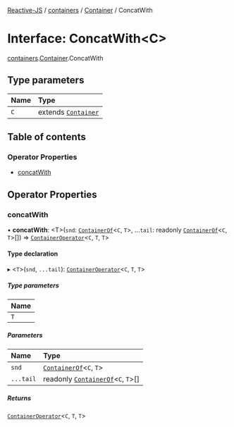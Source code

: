 [Reactive-JS](../README.md) / [containers](../modules/containers.md) / [Container](../modules/containers.Container.md) / ConcatWith

# Interface: ConcatWith<C\>

[containers](../modules/containers.md).[Container](../modules/containers.Container.md).ConcatWith

## Type parameters

| Name | Type |
| :------ | :------ |
| `C` | extends [`Container`](containers.Container-1.md) |

## Table of contents

### Operator Properties

- [concatWith](containers.Container.ConcatWith.md#concatwith)

## Operator Properties

### concatWith

• **concatWith**: <T\>(`snd`: [`ContainerOf`](../modules/containers.md#containerof)<`C`, `T`\>, ...`tail`: readonly [`ContainerOf`](../modules/containers.md#containerof)<`C`, `T`\>[]) => [`ContainerOperator`](../modules/containers.md#containeroperator)<`C`, `T`, `T`\>

#### Type declaration

▸ <`T`\>(`snd`, `...tail`): [`ContainerOperator`](../modules/containers.md#containeroperator)<`C`, `T`, `T`\>

##### Type parameters

| Name |
| :------ |
| `T` |

##### Parameters

| Name | Type |
| :------ | :------ |
| `snd` | [`ContainerOf`](../modules/containers.md#containerof)<`C`, `T`\> |
| `...tail` | readonly [`ContainerOf`](../modules/containers.md#containerof)<`C`, `T`\>[] |

##### Returns

[`ContainerOperator`](../modules/containers.md#containeroperator)<`C`, `T`, `T`\>
